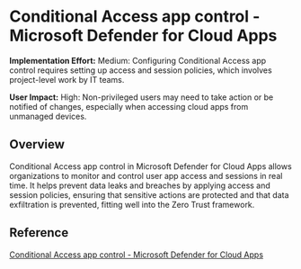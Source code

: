 # Conditional Access app control - Microsoft Defender for Cloud Apps

**Implementation Effort:** Medium: Configuring Conditional Access app control requires setting up access and session policies, which involves project-level work by IT teams.

**User Impact:** High: Non-privileged users may need to take action or be notified of changes, especially when accessing cloud apps from unmanaged devices.

## Overview
Conditional Access app control in Microsoft Defender for Cloud Apps allows organizations to monitor and control user app access and sessions in real time. It helps prevent data leaks and breaches by applying access and session policies, ensuring that sensitive actions are protected and that data exfiltration is prevented, fitting well into the Zero Trust framework.

## Reference
[Conditional Access app control - Microsoft Defender for Cloud Apps](https://learn.microsoft.com/en-us/defender-cloud-apps/proxy-intro-aad)
